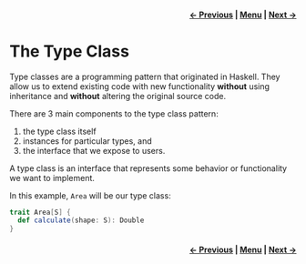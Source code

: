 <h4 align="right">
    <a href="../_1_implicits/lesson1.md">← Previous</a> |
    <a href="../../../../README.md">Menu</a> |
    <a href="lesson2_2_instances.md">Next →</a>
</h4>

<h1>The Type Class</h1>

Type classes are a programming pattern that originated in Haskell. They allow us to extend existing code with new 
functionality **without** using inheritance and **without** altering the original source code.

There are 3 main components to the type class pattern: 

  1. the type class itself
  2. instances for particular types, and 
  3. the interface that we expose to users.

A type class is an interface that represents some behavior or functionality we want to implement. 

In this example, `Area` will be our type class:

```scala
trait Area[S] {
  def calculate(shape: S): Double
}
```

<h4 align="right">
    <a href="../_1_implicits/lesson1.md">← Previous</a> |
    <a href="../../../../README.md">Menu</a> |
    <a href="lesson2_2_instances.md">Next →</a>
</h4>